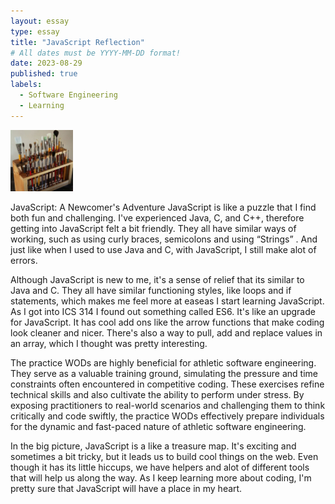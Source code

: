 ```yaml
---
layout: essay
type: essay
title: "JavaScript Reflection"
# All dates must be YYYY-MM-DD format!
date: 2023-08-29
published: true
labels:
  - Software Engineering
  - Learning
---
```


<img width="100px" class="rounded float-start pe-4" src="../img/igniting/paintbrushes.jpg">

JavaScript: A Newcomer's Adventure
JavaScript is like a puzzle that I find both fun and challenging. I've experienced Java, C, and C++, therefore getting into JavaScript felt a bit friendly. They all have similar ways of working, such as using curly braces, semicolons and using “Strings” . And just like when I used to use  Java and C, with JavaScript, I still make alot of errors.

Although JavaScript is new to me, it's a sense of relief that its similar to Java and C. They all have similar functioning styles, like loops and if statements, which makes me feel more at easeas I start learning JavaScript. As I got into ICS 314 I found out something called ES6. It's like an upgrade for JavaScript. It has cool add ons like the  arrow functions that make coding look cleaner and nicer. There's also a way to pull, add and replace values in an array, which I thought was pretty interesting. 

The practice WODs are highly beneficial for athletic software engineering. They serve as a valuable training ground, simulating the pressure and time constraints often encountered in competitive coding. These exercises refine technical skills and also cultivate the ability to perform under stress. By exposing practitioners to real-world scenarios and challenging them to think critically and code swiftly, the practice WODs effectively prepare individuals for the dynamic and fast-paced nature of athletic software engineering.

In the big picture, JavaScript is a like a treasure map. It's exciting and sometimes a bit tricky, but it leads us to build cool things on the web. Even though it has its little hiccups, we have helpers and alot of different tools that will help us along the way. As I keep learning more about coding, I'm pretty sure that JavaScript will have a place in my heart.
